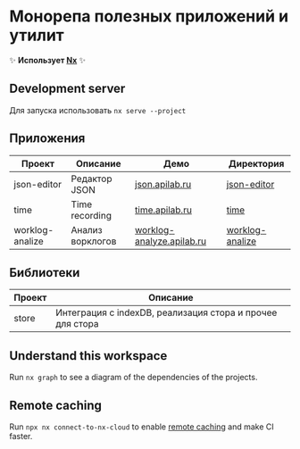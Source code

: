 # Монорепа полезных приложений и утилит

✨ **Использует [Nx](https://nx.dev)** ✨

## Development server

Для запуска использовать `nx serve --project` 

## Приложения
| Проект          | Описание         | Демо                                                             | Директория                                |
|-----------------|------------------|------------------------------------------------------------------|-------------------------------------------|
| json-editor     | Редактор JSON    | [json.apilab.ru](https://json.apilab.ru/)                        | [json-editor](./apps/json-editor)         |
| time            | Time recording   | [time.apilab.ru](https://time.apilab.ru/)                        | [time](./apps/time)                       |
| worklog-analize | Анализ ворклогов | [worklog-analyze.apilab.ru](https://worklog-analyze.apilab.ru/)  | [worklog-analize](./apps/worklog-analize) |

## Библиотеки
| Проект | Описание                                                  |
|--------|-----------------------------------------------------------|
| store  | Интеграция с indexDB, реализация стора и прочее для стора |

## Understand this workspace

Run `nx graph` to see a diagram of the dependencies of the projects.

## Remote caching

Run `npx nx connect-to-nx-cloud` to enable [remote caching](https://nx.app) and make CI faster.

